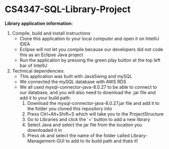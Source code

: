 # CS4347-SQL-Library-Project
**Library application information:**
1. Compile, build and install instructions
   - Clone this application to your local computer and open it on IntellIJ IDEA 
   - Eclipse will not let you compile because our developers did not code this as an Eclipse Java project
   - Run the application by pressing the green play button at the top left bar of IntellIJ
2. Technical dependencies: 
   - This application was built with JavaSwing and mySQL
   - We connected the mySQL database with AWS RDS
   - We all used mysql-connector-java-8.0.27 to be able to connect to our database, and you will also need to download the .jar file and add it to your build path:
    	1. Download the mysql-connector-java-8.0.27.jar file and add it to the folder you cloned this repository into
    	2. Press Ctrl+Alt+Shift+S which will take you to the ProjectStructure
    	3. Go to Libraries and click the '+' button to add a new library
    	4. Select Java and select the jar file from the location you downloaded it in
    	5. Press ok and select the name of the folder called Library-Management-GUI to add to its build path and thats it!
